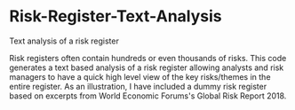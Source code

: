 # Risk-Register-Text-Analysis
Text analysis of a risk register

Risk registers often contain hundreds or even thousands of risks. This code generates a text based analysis of a risk register allowing analysts and risk managers to have a quick high level view of the key risks/themes in the entire register. As an illustration, I have included a dummy risk register based on excerpts from World Economic Forums's Global Risk Report 2018.
